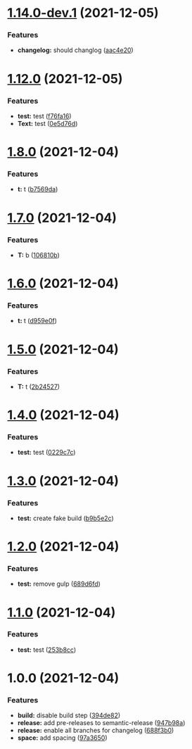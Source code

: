 # [1.14.0-dev.1](https://github.com/newbish/changelog-test/compare/v1.13.0...v1.14.0-dev.1) (2021-12-05)


### Features

* **changelog:** should changlog ([aac4e20](https://github.com/newbish/changelog-test/commit/aac4e20df93afa57afa802f2d9cd3b4dca7ae94e))

# [1.12.0](https://github.com/newbish/changelog-test/compare/v1.11.0...v1.12.0) (2021-12-05)


### Features

* **test:** test ([f76fa16](https://github.com/newbish/changelog-test/commit/f76fa16561fa209a1e4139c188aa8402615907eb))
* **Text:** test ([0e5d76d](https://github.com/newbish/changelog-test/commit/0e5d76de07113c56dccee3a5a103a61444849063))

# [1.8.0](https://github.com/newbish/changelog-test/compare/v1.7.0...v1.8.0) (2021-12-04)


### Features

* **t:** t ([b7569da](https://github.com/newbish/changelog-test/commit/b7569da79881aad3304f5de282f71ec6c130b749))

# [1.7.0](https://github.com/newbish/changelog-test/compare/v1.6.0...v1.7.0) (2021-12-04)


### Features

* **T:** b ([106810b](https://github.com/newbish/changelog-test/commit/106810b063a180fa4411b8c2889d3806e06290ef))

# [1.6.0](https://github.com/newbish/changelog-test/compare/v1.5.0...v1.6.0) (2021-12-04)


### Features

* **t:** t ([d959e0f](https://github.com/newbish/changelog-test/commit/d959e0f7c0f80c4b0244630b05df892e7089d4f0))

# [1.5.0](https://github.com/newbish/changelog-test/compare/v1.4.0...v1.5.0) (2021-12-04)


### Features

* **T:** t ([2b24527](https://github.com/newbish/changelog-test/commit/2b24527b3671e12edc9198022d19fbd0546a3873))

# [1.4.0](https://github.com/newbish/changelog-test/compare/v1.3.0...v1.4.0) (2021-12-04)


### Features

* **test:** test ([0229c7c](https://github.com/newbish/changelog-test/commit/0229c7c7cf781a936f65caf1b60327d2418f7600))

# [1.3.0](https://github.com/newbish/changelog-test/compare/v1.2.0...v1.3.0) (2021-12-04)


### Features

* **test:** create fake build ([b9b5e2c](https://github.com/newbish/changelog-test/commit/b9b5e2cce6cbabe3427c3d7a0b7dafd589892e92))

# [1.2.0](https://github.com/newbish/changelog-test/compare/v1.1.0...v1.2.0) (2021-12-04)


### Features

* **test:** remove gulp ([689d6fd](https://github.com/newbish/changelog-test/commit/689d6fd0ad9301887f5a0fbddac9f570cf9df833))

# [1.1.0](https://github.com/newbish/changelog-test/compare/v1.0.0...v1.1.0) (2021-12-04)


### Features

* **test:** test ([253b8cc](https://github.com/newbish/changelog-test/commit/253b8cc76d8da09d2854ab6d457b379cff5b30d1))

# 1.0.0 (2021-12-04)


### Features

* **build:** disable build step ([394de82](https://github.com/newbish/changelog-test/commit/394de828bf25693aaa9233502b9b7d5f7f943ca7))
* **release:** add pre-releases to semantic-release ([947b98a](https://github.com/newbish/changelog-test/commit/947b98a9f152d811de9cd869db9d9ae73ea304a4))
* **release:** enable all branches for changelog ([688f3b0](https://github.com/newbish/changelog-test/commit/688f3b054622141fbdde3725b5d150343744fa48))
* **space:** add spacing ([97a3650](https://github.com/newbish/changelog-test/commit/97a36501759b5a97cd482333c36f60e8ee34ad81))
